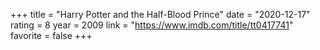 +++
title = "Harry Potter and the Half-Blood Prince"
date = "2020-12-17"
rating = 8
year = 2009
link = "https://www.imdb.com/title/tt0417741"
favorite = false
+++
